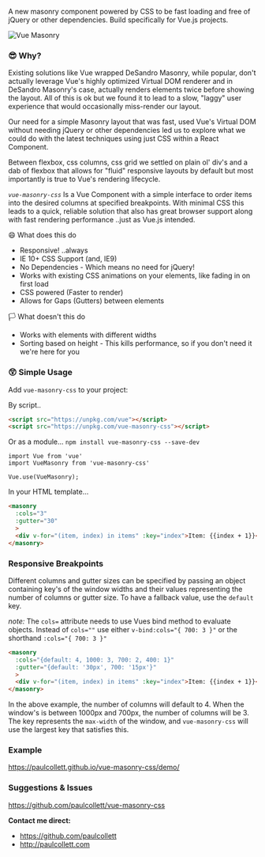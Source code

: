 A new masonry component powered by CSS to be fast loading and free of jQuery or other dependencies. Build specifically for Vue.js projects.

![Vue Masonry](https://user-images.githubusercontent.com/1904774/31857149-d226f492-b68a-11e7-9f8c-5148f0dca74d.png)

### 😎 Why?

Existing solutions like Vue wrapped DeSandro Masonry, while popular, don't actually leverage Vue's highly optimized Virtual DOM renderer and in DeSandro Masonry's case, actually renders elements twice before showing the layout. All of this is ok but we found it to lead to a slow, "laggy" user experience that would occasionally miss-render our layout.

Our need for a simple Masonry layout that was fast, used Vue's Virtual DOM without needing jQuery or other dependencies led us to explore what we could do with the latest techniques using just CSS within a React Component.

Between flexbox, css columns, css grid we settled on plain ol' div's and a dab of flexbox that allows for "fluid" responsive layouts by default but most importantly is true to Vue's rendering lifecycle.

*`vue-masonry-css`* Is a Vue Component with a simple interface to order items into the desired columns at specified breakpoints. With minimal CSS this leads to a quick, reliable solution that also has great browser support along with fast rendering performance ..just as Vue.js intended.

😄 What does this do
- Responsive! ..always
- IE 10+ CSS Support (and, IE9)
- No Dependencies - Which means no need for jQuery!
- Works with existing CSS animations on your elements, like fading in on first load
- CSS powered (Faster to render)
- Allows for Gaps (Gutters) between elements

🏳️ What doesn't this do
- Works with elements with different widths
- Sorting based on height - This kills performance, so if you don't need it we're here for you

### 😲 Simple Usage

Add `vue-masonry-css` to your project:

By script..

```HTML
<script src="https://unpkg.com/vue"></script>
<script src="https://unpkg.com/vue-masonry-css"></script>
```

Or as a module... `npm install vue-masonry-css --save-dev`

```JS
import Vue from 'vue'
import VueMasonry from 'vue-masonry-css'

Vue.use(VueMasonry);
```

In your HTML template...
```HTML
<masonry
  :cols="3"
  :gutter="30"
  >
  <div v-for="(item, index) in items" :key="index">Item: {{index + 1}}</div>
</masonry>
```

### Responsive Breakpoints

Different columns and gutter sizes can be specified by passing an object containing key's of the window widths and their values representing the number of columns or gutter size. To have a fallback value, use the `default` key.

_note:_ The `cols=` attribute needs to use Vues bind method to evaluate objects. Instead of `cols=""` use either `v-bind:cols="{ 700: 3 }"` or the shorthand `:cols="{ 700: 3 }"`

```HTML
<masonry
  :cols="{default: 4, 1000: 3, 700: 2, 400: 1}"
  :gutter="{default: '30px', 700: '15px'}"
  >
  <div v-for="(item, index) in items" :key="index">Item: {{index + 1}}</div>
</masonry>
```

In the above example, the number of columns will default to 4. When the window's is between 1000px and 700px, the number of columns will be 3. The key represents the `max-width` of the window, and `vue-masonry-css` will use the largest key that satisfies this.

### Example

https://paulcollett.github.io/vue-masonry-css/demo/

### Suggestions & Issues
https://github.com/paulcollett/vue-masonry-css

**Contact me direct:**
* https://github.com/paulcollett
* http://paulcollett.com
